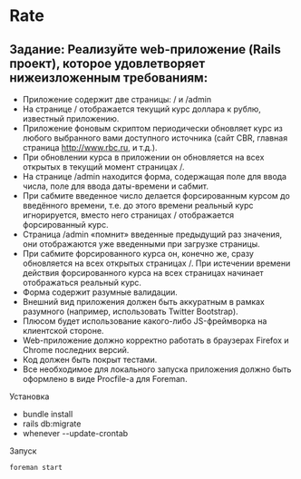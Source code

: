 # Rate

## **Задание:** Реализуйте web-приложение (Rails проект), которое удовлетворяет нижеизложенным требованиям:

- Приложение содержит две страницы: / и /admin
- На странице / отображается текущий курс доллара к рублю, известный
приложению.
- Приложение фоновым скриптом периодически обновляет курс из любого
выбранного вами доступного источника (сайт CBR, главная страница
http://www.rbc.ru, и т.д.).
- При обновлении курса в приложении он обновляется на всех открытых в
текущий момент страницах /.
- На странице /admin находится форма, содержащая поле для ввода числа,
поле для ввода даты-времени и сабмит.
- При сабмите введенное число делается форсированным курсом до введённого
времени, т.е. до этого времени реальный курс игнорируется, вместо него
страницах / отображается форсированный курс.
- Страница /admin «помнит» введенные предыдущий раз значения, они
отображаются уже введенными при загрузке страницы.
- При сабмите форсированного курса он, конечно же, cразу обновляется на всех
открытых страницах /. При истечении времени действия форсированного
курса на всех страницах начинает отображаться реальный курс.
- Форма содержит разумные валидации.
- Внешний вид приложения должен быть аккуратным в рамках разумного
(например, использовать Twitter Bootstrap).
- Плюсом будет использование какого-либо JS-фреймворка на клиентской
стороне.
- Web-приложение должно корректно работать в браузерах Firefox и Chrome
последних версий.
- Код должен быть покрыт тестами.
- Все необходимое для локального запуска приложения должно быть
оформлено в виде Procfile-а для Foreman.

Установка
- bundle install
- rails db:migrate
- whenever --update-crontab

Запуск
```
foreman start
```
